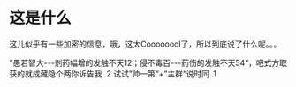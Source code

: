 # 这是什么
这儿似乎有一些加密的信息，哦，这太Coooooool了，所以到底说了什么呢。。。

 "愚若智大---剂药幅增的发触不天12；侵不毒百---药伤的发触不天54“，吧式方取获的就成藏隐个两你诉告我 .2
试试”帅一第“+”主群“说时同 .1


